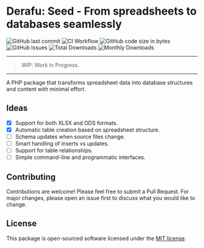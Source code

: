 # Derafu: Seed - From spreadsheets to databases seamlessly

![GitHub last commit](https://img.shields.io/github/last-commit/derafu/seed/main)
![CI Workflow](https://github.com/derafu/seed/actions/workflows/ci.yml/badge.svg?branch=main&event=push)
![GitHub code size in bytes](https://img.shields.io/github/languages/code-size/derafu/seed)
![GitHub Issues](https://img.shields.io/github/issues-raw/derafu/seed)
![Total Downloads](https://poser.pugx.org/derafu/seed/downloads)
![Monthly Downloads](https://poser.pugx.org/derafu/seed/d/monthly)

---
> WIP: Work In Progress.
---

A PHP package that transforms spreadsheet data into database structures and content with minimal effort.

## Ideas

- [X] Support for both XLSX and ODS formats.
- [X] Automatic table creation based on spreadsheet structure.
- [ ] Schema updates when source files change.
- [ ] Smart handling of inserts vs updates.
- [ ] Support for table relationships.
- [ ] Simple command-line and programmatic interfaces.

## Contributing

Contributions are welcome! Please feel free to submit a Pull Request. For major changes, please open an issue first to discuss what you would like to change.

## License

This package is open-sourced software licensed under the [MIT license](https://opensource.org/licenses/MIT).
